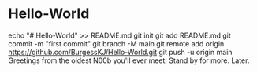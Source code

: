 # Hello-World
echo "# Hello-World" >> README.md
git init
git add README.md
git commit -m "first commit"
git branch -M main
git remote add origin https://github.com/BurgessKJ/Hello-World.git
git push -u origin main
Greetings from the oldest N00b you'll ever meet.
Stand by for more. Later.
